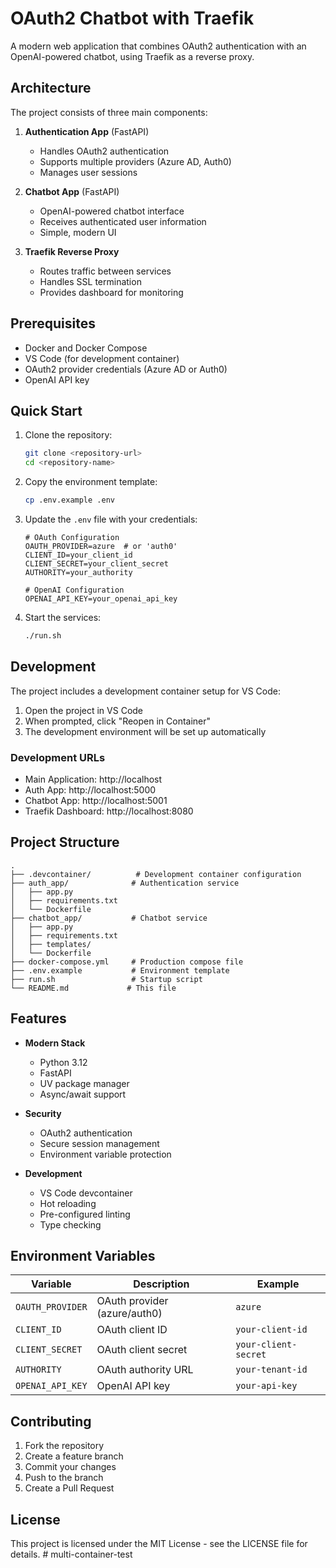 # OAuth2 Chatbot with Traefik

A modern web application that combines OAuth2 authentication with an OpenAI-powered chatbot, using Traefik as a reverse proxy.

## Architecture

The project consists of three main components:

1. **Authentication App** (FastAPI)
   - Handles OAuth2 authentication
   - Supports multiple providers (Azure AD, Auth0)
   - Manages user sessions

2. **Chatbot App** (FastAPI)
   - OpenAI-powered chatbot interface
   - Receives authenticated user information
   - Simple, modern UI

3. **Traefik Reverse Proxy**
   - Routes traffic between services
   - Handles SSL termination
   - Provides dashboard for monitoring

## Prerequisites

- Docker and Docker Compose
- VS Code (for development container)
- OAuth2 provider credentials (Azure AD or Auth0)
- OpenAI API key

## Quick Start

1. Clone the repository:
   ```bash
   git clone <repository-url>
   cd <repository-name>
   ```

2. Copy the environment template:
   ```bash
   cp .env.example .env
   ```

3. Update the `.env` file with your credentials:
   ```env
   # OAuth Configuration
   OAUTH_PROVIDER=azure  # or 'auth0'
   CLIENT_ID=your_client_id
   CLIENT_SECRET=your_client_secret
   AUTHORITY=your_authority
   
   # OpenAI Configuration
   OPENAI_API_KEY=your_openai_api_key
   ```

4. Start the services:
   ```bash
   ./run.sh
   ```

## Development

The project includes a development container setup for VS Code:

1. Open the project in VS Code
2. When prompted, click "Reopen in Container"
3. The development environment will be set up automatically

### Development URLs

- Main Application: http://localhost
- Auth App: http://localhost:5000
- Chatbot App: http://localhost:5001
- Traefik Dashboard: http://localhost:8080

## Project Structure

```
.
├── .devcontainer/          # Development container configuration
├── auth_app/              # Authentication service
│   ├── app.py
│   ├── requirements.txt
│   └── Dockerfile
├── chatbot_app/           # Chatbot service
│   ├── app.py
│   ├── requirements.txt
│   ├── templates/
│   └── Dockerfile
├── docker-compose.yml     # Production compose file
├── .env.example           # Environment template
├── run.sh                 # Startup script
└── README.md             # This file
```

## Features

- **Modern Stack**
  - Python 3.12
  - FastAPI
  - UV package manager
  - Async/await support

- **Security**
  - OAuth2 authentication
  - Secure session management
  - Environment variable protection

- **Development**
  - VS Code devcontainer
  - Hot reloading
  - Pre-configured linting
  - Type checking

## Environment Variables

| Variable | Description | Example |
|----------|-------------|---------|
| `OAUTH_PROVIDER` | OAuth provider (azure/auth0) | `azure` |
| `CLIENT_ID` | OAuth client ID | `your-client-id` |
| `CLIENT_SECRET` | OAuth client secret | `your-client-secret` |
| `AUTHORITY` | OAuth authority URL | `your-tenant-id` |
| `OPENAI_API_KEY` | OpenAI API key | `your-api-key` |

## Contributing

1. Fork the repository
2. Create a feature branch
3. Commit your changes
4. Push to the branch
5. Create a Pull Request

## License

This project is licensed under the MIT License - see the LICENSE file for details. # multi-container-test
